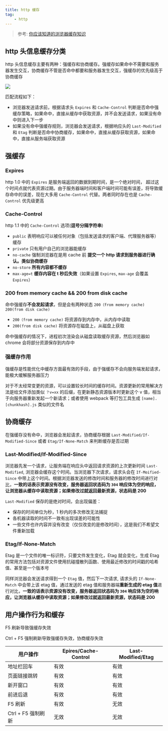 ```yaml
---
title: http 缓存
tag: 
	- http
---
```


> 参考: [你应该知道的浏览器缓存知识](https://excaliburhan.com/post/things-you-should-know-about-browser-cache.html)

## http 头信息缓存分类

http 头信息缓存主要有两种：强缓存和协商缓存。强缓存如果命中不需要和服务器发生交互，协商缓存不管是否命中都要和服务器发生交互，强缓存的优先级高于协商缓存

<!-- more -->

![](http://ony85apla.bkt.clouddn.com/18-6-26/19646784.jpg)

匹配流程如下：

- 浏览器发送请求前，根据请求头 `Expires` 和 `Cache-Control` 判断是否命中强缓存策略，如果命中，直接从缓存中获取资源，并不会发送请求，如果没有命中则进入下一步
- 如果没有命中强缓存规则，浏览器会发送请求，根据响应头的 `Last-Modified` 和 `Etag` 判断是否命中协商缓存，如果命中，直接从缓存获取资源，如果命中，直接从服务端获取资源

## 强缓存

### Expires

http 1.0 中的 `Expires` 是服务端返回的数据到期时间，是一个绝对时间， 超过这个时间点就代表资源过期。由于服务器端时间和客户端时间可能有误差，将导致缓存命中的误差，现在大多用 `Cache-Control` 代替。两者同时存在也是 `Cache-Control` 优先级更高

### Cache-Control

http 1.1 中的 `Cache-Control` 选项(**逗号分隔字符串**)

- `public` 表明响应可以被任何对象（包括发送请求的客户端、代理服务器等）缓存
- `private` 只有用户自己的浏览器能缓存
- `no-cache` 强制浏览器在是用 cache 前 **提交一个 http 请求到服务器进行确认。类似协商缓存**
- `no-store` **所有内容都不缓存**
- `max-age=t` **缓存内容在 t 秒后失效**（如果设置 `Expires`, `max-age` 会覆盖 `Expires`）

### 200 from memory cache && 200 from disk cache

命中强缓存**不会发起请求**，但是会有两种状态 `200（from memory cache)` `200(from disk cache)`

- `200（from memory cache)` 将资源存到内存中，从内存中读取
- `200(from disk cache)` 将资源存在磁盘上，从磁盘上获取

命中强缓存的情况下，进程初次渲染会从磁盘读取缓存资源，然后浏览器如 chrome 会将部分资源保存到内存中

### 强缓存作用

强缓存是性能优化中缓存方面最有效的手段，由于强缓存不会向服务端发起请求，能极大缓解服务器压力

对于不太经常变更的资源，可以设置较长时间的缓存时间。资源更新的常用解决方法是给文件添加类似 `？v=xx` 的后缀，在更新静态资源版本时更新这个 v 值，相当于向服务器重新发起一个新请求；或者使用 webpack 等打包工具生成 `[name].[chunkhash].js` 类似的文件名

## 协商缓存

在强缓存没有命中，浏览器会发起请求，协商缓存根据 `Last-Modified/If-Modified-Since` 或者 `Etag/If-None-Match` 来判断缓存是否过期

### Last-Modified/If-Modified-Since

浏览器先发一个请求，让服务端在响应头中返回请求资源的上次更新时间 `Last-Modified`, 浏览器会缓存这个时间。当浏览器下次请求，请求头会在 `If-Moified-Since` 中带上这个时间。根据浏览器发送的修改时间和服务器的修改时间进行对比，**一致的话表示资源没有改变，服务器返回状态码为 `304` 响应体为空的响应，让浏览器从缓存中读取资源；如果修改过就返回最新资源，状态码是 200**

`Last-Modified` 保存的是绝对时间，会出现偏差：

- 保存的时间单位为秒，1 秒内的多次修改无法捕捉
- 各机器读取的时间不一致有出现误差的可能性
- 一些文件也许内容并没有改变（仅仅改变的是修改时间），这是我们不希望文件重新加载

### Etag/If-None-Match

Etag 是一个文件的唯一标识符，只要文件发生变化，Etag 就会变化，生成 Etag 的常用方法包括对资源文件使用抗碰撞散列函数、使用最近修改的时间戳的哈希值、甚至是一个版本号

同样浏览器会发送请求得到一个 `Etag` 值，然后下一次请求, 请求头的 `If-None-Match` 中会带上该 etag 值，通过发送的 etag 值和服务器端**重新生成的 etag 值**进行对比，**一致的话表示资源没有改变，服务器返回状态码为 `304` 响应体为空的响应，让浏览器从缓存中读取资源；如果修改过就返回最新资源，状态码是 200**

## 用户操作行为和缓存

F5 刷新导致强缓存失效

Ctrl + F5 强制刷新导致强缓存失效，协商缓存失效

|用户操作|Epires/Cache-Control|Last-Modified/Etag|
|--|--|--|
|地址栏回车|有效|有效|
|页面链接跳转|有效|有效|
|新开窗口|有效|有效|
|前进后退|有效|有效|
|F5 刷新|有效|无效|
|Ctrl + F5 强制刷新|无效|无效|
